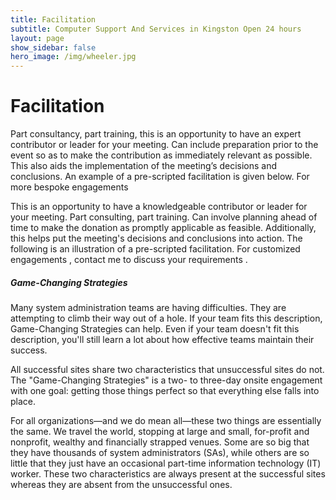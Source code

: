 ```yaml
---
title: Facilitation
subtitle: Computer Support And Services in Kingston Open 24 hours
layout: page
show_sidebar: false
hero_image: /img/wheeler.jpg
---
```


# Facilitation

Part consultancy, part training, this is an opportunity to have an expert contributor or leader for your meeting. Can include preparation prior to the event so as to make the contribution as immediately relevant as possible. This also aids the implementation of the meeting’s decisions and conclusions. An example of a pre-scripted facilitation is given below. For more bespoke engagements

This is an opportunity to have a knowledgeable contributor or leader for your meeting. Part consulting, part training. Can involve planning ahead of time to make the donation as promptly applicable as feasible. Additionally, this helps put the meeting's decisions and conclusions into action. The following is an illustration of a pre-scripted facilitation. For customized engagements
, contact me to discuss your requirements .

##### Game-Changing Strategies
Many system administration teams are having difficulties. They are attempting to climb their way out of a hole. If your team fits this description, Game-Changing Strategies can help. Even if your team doesn't fit this description, you'll still learn a lot about how effective teams maintain their success.
	
All successful sites share two characteristics that unsuccessful sites do not. The "Game-Changing Strategies" is a two- to three-day onsite engagement with one goal: getting those things perfect so that everything else falls into place.

For all organizations—and we do mean all—these two things are essentially the same. We travel the world, stopping at large and small, for-profit and nonprofit, wealthy and financially strapped venues. Some are so big that they have thousands of system administrators (SAs), while others are so little that they just have an occasional part-time information technology (IT) worker. These two characteristics are always present at the successful sites whereas they are absent from the unsuccessful ones.


